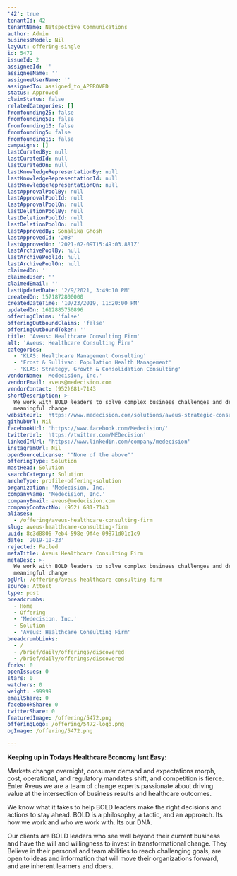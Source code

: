 ```yaml
---
'42': true
tenantId: 42
tenantName: Netspective Communications
author: Admin
businessModel: Nil
layOut: offering-single
id: 5472
issueId: 2
assigneeId: ''
assigneeName: ''
assigneeUserName: ''
assignedTo: assigned_to_APPROVED
status: Approved
claimStatus: false
relatedCategories: []
fromfounding25: false
fromfounding50: false
fromfounding10: false
fromfounding5: false
fromfounding15: false
campaigns: []
lastCuratedBy: null
lastCuratedId: null
lastCuratedOn: null
lastKnowledgeRepresentationBy: null
lastKnowledgeRepresentationId: null
lastKnowledgeRepresentationOn: null
lastApprovalPoolBy: null
lastApprovalPoolId: null
lastApprovalPoolOn: null
lastDeletionPoolBy: null
lastDeletionPoolId: null
lastDeletionPoolOn: null
lastApprovedBy: Sonalika Ghosh
lastApprovedId: '208'
lastApprovedOn: '2021-02-09T15:49:03.881Z'
lastArchivePoolBy: null
lastArchivePoolId: null
lastArchivePoolOn: null
claimedOn: ''
claimedUser: ''
claimedEmail: ''
lastUpdatedDate: '2/9/2021, 3:49:10 PM'
createdOn: 1571872800000
createdDateTime: '10/23/2019, 11:20:00 PM'
updatedOn: 1612885750896
offeringClaims: 'false'
offeringOutboundClaims: 'false'
offeringOutboundToken: ''
title: 'Aveus: Healthcare Consulting Firm'
alt: 'Aveus: Healthcare Consulting Firm'
categories:
  - 'KLAS: Healthcare Management Consulting'
  - 'Frost & Sullivan: Population Health Management'
  - 'KLAS: Strategy, Growth & Consolidation Consulting'
vendorName: 'Medecision, Inc.'
vendorEmail: aveus@medecision.com
vendorContact: (952)681-7143
shortDescription: >-
  We work with BOLD leaders to solve complex business challenges and drive
  meaningful change
websiteUrl: 'https://www.medecision.com/solutions/aveus-strategic-consulting-services/'
githubUrl: Nil
facebookUrl: 'https://www.facebook.com/Medecision/'
twitterUrl: 'https://twitter.com/MEDecision'
linkedInUrl: 'https://www.linkedin.com/company/medecision'
instagramUrl: Nil
openSourceLicense: '"None of the above"'
offeringType: Solution
mastHead: Solution
searchCategory: Solution
archeType: profile-offering-solution
organization: 'Medecision, Inc.'
companyName: 'Medecision, Inc.'
companyEmail: aveus@medecision.com
companyContactNo: (952) 681-7143
aliases:
  - /offering/aveus-healthcare-consulting-firm
slug: aveus-healthcare-consulting-firm
uuid: 8c3d8806-7eb4-598e-9f4e-09871d01c1c9
date: '2019-10-23'
rejected: Failed
metaTitle: Aveus Healthcare Consulting Firm
metaDesc: >-
  We work with BOLD leaders to solve complex business challenges and drive
  meaningful change
ogUrl: /offering/aveus-healthcare-consulting-firm
source: Attest
type: post
breadcrumbs:
  - Home
  - Offering
  - 'Medecision, Inc.'
  - Solution
  - 'Aveus: Healthcare Consulting Firm'
breadcrumbLinks:
  - /
  - /brief/daily/offerings/discovered
  - /brief/daily/offerings/discovered
forks: 0
openIssues: 0
stars: 0
watchers: 0
weight: -99999
emailShare: 0
facebookShare: 0
twitterShare: 0
featuredImage: /offering/5472.png
offeringLogo: /offering/5472-logo.png
ogImage: /offering/5472.png

---
```

**Keeping up in Todays Healthcare Economy Isnt Easy:**

Markets change overnight, consumer demand and expectations morph, cost, operational, and regulatory mandates shift, and competition is fierce. Enter Aveus  we are a team of change experts passionate about driving value at the intersection of business results and healthcare outcomes. 

We know what it takes to help BOLD leaders make the right decisions and actions to stay ahead. BOLD is a philosophy, a tactic, and an approach. Its how we work and who we work with. Its our DNA. 

Our clients are BOLD leaders who see well beyond their current business and have the will and willingness to invest in transformational change. They Believe in their personal and team abilities to reach challenging goals, are open to ideas and information that will move their organizations forward, and are inherent learners and doers.